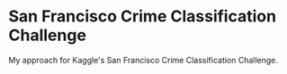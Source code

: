 # San Francisco Crime Classification Challenge

My approach for Kaggle's San Francisco Crime Classification Challenge.
